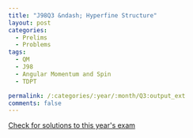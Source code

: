 ```yaml
---
title: "J98Q3 &ndash; Hyperfine Structure"
layout: post
categories:
  - Prelims
  - Problems
tags:
  - QM
  - J98
  - Angular Momentum and Spin
  - TDPT

permalink: /:categories/:year/:month/Q3:output_ext
comments: false
---
```

<object data="1998J3Q.pdf" type="application/pdf" width="100%" height="500"></object>
<div class="message"><a href='https://princetonprelim.com/prelim/0/'>Check for solutions to this year's exam</a></div>